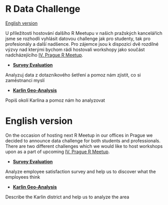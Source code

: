 # R Data Challenge

[English version](#english-version)

U příležitosti hostování dalšího R Meetupu v našich pražských kancelářích jsme se rozhodli vyhlásit datovou challenge jak pro studenty, tak pro profesionály a další nadšence. Pro zájemce jsou k dispozici dvě rozdílné výzvy nad kterými bychom rádi hostovali workshopy jako součást nadcházejícího [IV. Prague R Meetup](http://www.meetup.com/Prague-R-Meetup-Group/events/230654534/).

* [**Survey Evaluation**](https://github.com/KPMG-CZ/R-Data-Challenge/tree/master/Survey_Evaluation)

Analyzuj data z dotazníkového šetření a pomoz nám zjistit, co si zaměstnanci myslí 

* [**Karlin Geo-Analysis**](https://github.com/KPMG-CZ/R-Data-Challenge/tree/master/Karlin_Geo_Analysis)

Popiš okolí Karlína a pomoz nám ho analyzovat

# English version

On the occasion of hosting next R Meetup in our offices in Prague we decided to announce data challenge for both students and professionals. There are two different challenges which we would like to host workshops upon as a part of upcoming [IV. Prague R Meetup](http://www.meetup.com/Prague-R-Meetup-Group/events/230654534/).

* [**Survey Evaluation**](https://github.com/KPMG-CZ/R-Data-Challenge/tree/master/Survey_Evaluation)

Analyze employee satisfaction survey and help us to discover what the employees think

* [**Karlin Geo-Analysis**](https://github.com/KPMG-CZ/R-Data-Challenge/tree/master/Karlin_Geo_Analysis)

Describe the Karlin district and help us to analyze the area
